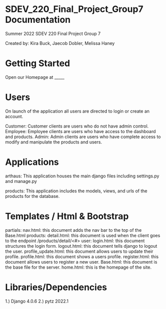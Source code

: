 # SDEV_220_Final_Project_Group7 Documentation
Summer 2022 SDEV 220 Final Project Group 7

Created by:
Kira Buck, Jaecob Dobler, Melissa Haney

# Getting Started
Open our Homepage at _____

# Users
On launch of the application all users are directed to login or create an account. 

Customer:
 Customer clients are users who do not have admin control.
Employee:
 Employee clients are users who have access to the dashboard and products.
Admin:
 Admin clients are users who have complete access to modify and manipulate the products and users.
 
# Applications

arthaus:
 This application houses the main django files including settings.py and manage.py
 
products:
 This application includes the models, views, and urls of the products for the database. 
 
 
# Templates / Html & Bootstrap
 partials:
  nav.html: this document adds the nav bar to the top of the Base.html
 products:
  detail.html: this document is used when the client goes to the endpoint /products/detail/<#>
 user:
  login.html: this document structures the login form.
  logout.html: this document tells django to logout the user.
  profile_update.html: this document allows users to update their profile.
  profile.html: this document shows a users profile.
  register.html: this document allows users to register a new user.
 Base.html: this document is the base file for the server.
 home.html: this is the homepage of the site.


# Libraries/Dependencies
1.) Django 4.0.6
2.) pytz 2022.1
 
